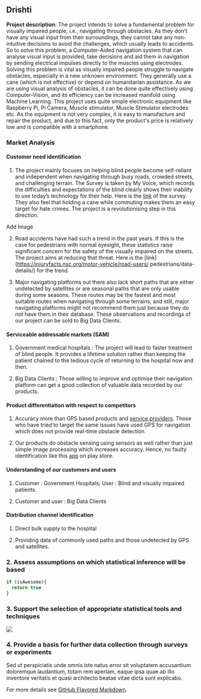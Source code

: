 ## Drishti

**Project description:** The project intends to solve a fundamental problem for visually impaired people, i.e., navigating through obstacles. As they don't have any visual input from their surroundings, they cannot take any non-intuitive decisions to avoid the challenges, which usually leads to accidents. So to solve this problem, a Computer-Aided navigation system that can analyse visual input is provided, take decisions and aid them in navigation by sending electrical impulses directly to the muscles using electrodes. Solving this problem is vital as visually impaired people struggle to navigate obstacles, especially in a new unknown environment. They generally use a cane (which is not effective) or depend on humanitarian assistance. As we are using visual analysis of obstacles, it can be done quite effectively using Computer-Vision, and its efficiency can be increased manifold using Machine Learning. This project uses quite simple electronic equipment like Raspberry Pi, Pi Camera, Muscle stimulator, Muscle Stimulator electrodes etc. As the equipment is not very complex, it is easy to manufacture and repair the product, and due to this fact, only the product's price is relatively low and is compatible with a smartphone.

### Market Analysis

#### Customer need identification

1. The project mainly focuses on helping blind people become self-reliant and independent when navigating through busy roads, crowded streets, and challenging terrain. The Survey is taken by My Voice, which records the difficulties and expectations of the blind clearly shows their inability to use today’s technology for their help. Here is the [link](https://drive.google.com/open?id=1235zr3qG1PiDtsmFYt6XBmP0tAwXl1tD) of the survey. They also feel that holding a cane while commuting makes them an easy target for hate crimes. The project is a revolutionising step in this direction.

Add Image

2. Road accidents have had such a trend in the past years. If this is the case for pedestrians with normal eyesight, these statistics raise significant concern for the safety of the visually impaired on the streets. The project aims at reducing that threat. Here is the [link](https://injuryfacts.nsc.org/motor-vehicle/road-users/ pedestrians/data-details/) for the trend.

3. Major navigating platforms out there also lack short paths that are either undetected by satellites or are seasonal paths that are only usable during some seasons. These routes may be the fastest and most suitable routes when navigating through some terrains, and still, major navigating platforms might not recommend them just because they do not have them in their database. These observations and recordings of our project can be sold to Big Data Clients.

#### Serviceable addressable markets (SAM)

1. Government medical hospitals : The project will lead to faster treatment of blind people. It provides a lifetime solution rather than keeping the patient chained to the tedious cycle of returning to the hospital now and then.

2. Big Data Clients : Those willing to improve and optimise their navigation platform can get a good collection of valuable data recorded by our products.

#### Product differentiation with respect to competitors

1. Accuracy more than GPS based products and [service providers](https://www.blindsquare.com/). Those who have tried to target the same issues have used GPS for navigation which does not provide real-time obstacle detection.

2. Our products do obstacle sensing using sensors as well rather than just simple image processing which increases accuracy. Hence, no faulty identification like this [app](https://play.google.com/store/apps/details?id=com.mediate.supersense) on play store.

#### Understanding of our customers and users

1. Customer : Government Hsopitals; User : Blind and visually impaired patients.

2. Customer and user : Big Data Clients

#### Distribution channel identification

1. Direct bulk supply to the hospital

2. Providing data of commonly used paths and those undetected by GPS and satellites.

### 2. Assess assumptions on which statistical inference will be based

```javascript
if (isAwesome){
  return true
}
```

### 3. Support the selection of appropriate statistical tools and techniques

<img src="images/dummy_thumbnail.jpg?raw=true"/>

### 4. Provide a basis for further data collection through surveys or experiments

Sed ut perspiciatis unde omnis iste natus error sit voluptatem accusantium doloremque laudantium, totam rem aperiam, eaque ipsa quae ab illo inventore veritatis et quasi architecto beatae vitae dicta sunt explicabo. 

For more details see [GitHub Flavored Markdown](https://guides.github.com/features/mastering-markdown/).

